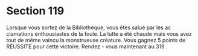 # Section 119

Lorsque vous sortez de la Bibliothèque, vous êtes salué par les ac clamations
enthousiastes de la foule. La lutte a été chaude mais vous avez tout de même vaincu la
monstrueuse créature. Vous gagnez 5 points de RÉUSSITE pour cette victoire. Rendez -
vous maintenant au  319 .